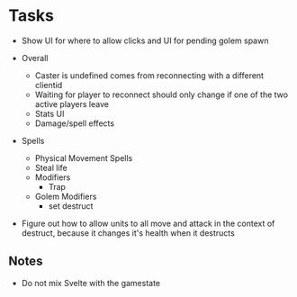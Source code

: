 # Tasks
- Show UI for where to allow clicks and UI for pending golem spawn

- Overall
  - Caster is undefined comes from reconnecting with a different clientid
  - Waiting for player to reconnect should only change if one of the two active players leave
  - Stats UI
  - Damage/spell effects

- Spells

  - Physical Movement Spells
  - Steal life
  - Modifiers
    - Trap
  - Golem Modifiers
    - set destruct

- Figure out how to allow units to all move and attack in the context of destruct, because it changes it's health when it destructs

## Notes
- Do not mix Svelte with the gamestate